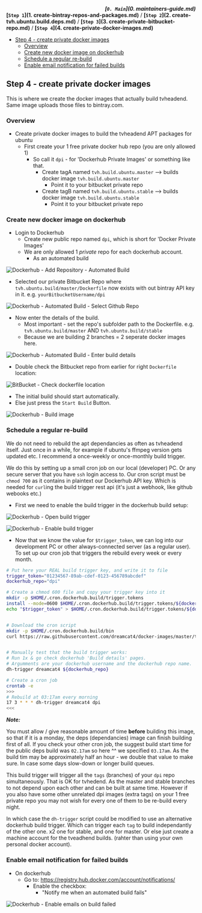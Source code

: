 ***<div align=right>[`0. Main`](0. maintainers-guide.md)</div>***
**[`Step 1`](1. create-bintray-repos-and-packages.md)** / **[`Step 2`](2. create-tvh.ubuntu.build.deps.md)** / **[`Step 3`](3. create-private-bitbucket-repo.md)** / **[`Step 4`](4. create-private-docker-images.md)**

<!-- START doctoc generated TOC please keep comment here to allow auto update -->
<!-- DON'T EDIT THIS SECTION, INSTEAD RE-RUN doctoc TO UPDATE -->
 

- [Step 4 - create private docker images](#step-4---create-private-docker-images)
  - [Overview](#overview)
  - [Create new docker image on dockerhub](#create-new-docker-image-on-dockerhub)
  - [Schedule a regular re-build](#schedule-a-regular-re-build)
  - [Enable email notification for failed builds](#enable-email-notification-for-failed-builds)

<!-- END doctoc generated TOC please keep comment here to allow auto update -->

## Step 4 - create private docker images

This is where we create the docker images that actually build tvheadend. Same image uploads those files to bintray.com.

### Overview

* Create private docker images to build the tvheadend APT packages for ubuntu
  * First create your 1 free private docker hub repo (you are only allowed 1)
    * So call it `dpi` - for 'Dockerhub Private Images' or something like that.
      * Create tagA named `tvh.build.ubuntu.master` --> builds docker image `tvh.build.ubuntu.master`
        * Point it to your bitbucket private repo
      * Create tagB named `tvh.build.ubuntu.stable` --> builds docker image `tvh.build.ubuntu.stable`
        * Point it to your bitbucket private repo

### Create new docker image on dockerhub

* Login to Dockerhub
  * Create new public repo named `dpi`, which is short for 'Docker Private Images'
  * We are only allowed 1 *private* repo for each dockerhub account.
    * As an automated build

![Dockerhub - Add Repository - Automated Build](_img/dh-add-repo-auto-build.png)

* Selected our private Bitbucket Repo where `tvh.ubuntu.build/master/Dockerfile` now exists with out bintray API key in it. e.g. `yourBitbucketUsername/dpi`

![Dockerhub - Automated Build - Select Github Repo](_img/dh-ab-select-bitbucket-private-repo.png)

* Now enter the details of the build.
  * Most important - set the repo's subfolder path to the Dockerfile. e.g. `tvh.ubuntu.build/master` AND `tvh.ubuntu.build/stable`
  * Because we are building 2 branches = 2 seperate docker images here.

![Dockerhub - Automated Build - Enter build details](_img/dh-add-private-auto-build.png)

  * Double check the Bitbucket repo from earlier for right `Dockerfile` location:

![BitBucket - Check dockerfile location](_img/bb-commit-bintray-api-key.png)

* The initial build should start automatically.
* Else just press the `Start Build` Button.

![Dockerhub - Build image](_img/dh-build-private-images.png)

### Schedule a regular re-build

We do not need to rebuild the apt dependancies as often as tvheadend itself. Just once in a while, for example if ubuntu's ffmpeg version gets updated etc. I recommend a once-weekly or once-monthly build trigger.

We do this by setting up a small cron job on our local (developer) PC. Or any secure server that you have `ssh` login access to. Our cron script must be `chmod 700` as it contains in plaintext our Dockerhub API key. Which is needed for `curl`ing the build trigger rest api (it's just a webhook, like github webooks etc.)

* First we need to enable the build trigger in the dockerhub build setup:

![Dockerhub - Open build trigger](_img/dh-open-build-trigger.png)

![Dockerhub - Enable build trigger](_img/dh-enable-build-trigger.png)

* Now that we know the value for `$trigger_token`, we can log into our development PC or other always-connected server (as a regular user). To set up our cron job that triggers the rebuild every week or every month.

```sh
# Put here your REAL build trigger key, and write it to file
trigger_token="01234567-89ab-cdef-0123-456789abcdef"
dockerhub_repo="dpi"

# Create a chmod 600 file and copy your trigger key into it
mkdir -p $HOME/.cron.dockerhub.build/trigger.tokens
install --mode=0600 $HOME/.cron.dockerhub.build/trigger.tokens/${dockerhub_repo}
echo "$trigger_token" > $HOME/.cron.dockerhub.build/trigger.tokens/${dockerhub_repo}


# Download the cron script
mkdir -p $HOME/.cron.dockerhub.build/bin
curl https://raw.githubusercontent.com/dreamcat4/docker-images/master/tvh.ubuntu.build/dh-trigger -o $HOME/.cron.dockerhub.build/bin/dh-trigger


# Manually test that the build trigger works:
# Run 1x & go check dockerhub 'Build details' pages.
# Argumments are your dockerhub username and the dockerhub repo name.
dh-trigger dreamcat4 ${dockerhub_repo}

# Create a cron job
crontab -e
>>>
# Rebuild at 03:17am every morning
17 3 * * * dh-trigger dreamcat4 dpi
<<<
```

***Note:***

You must allow / give reasonable amount of time **before** building this image, so that if it is a monday, the deps (dependancies) image can finish building first of all. If you check your other cron job, the suggest build start time for the public deps build was `02.17am` so here ^^ we specified `03.17am`. As the build tim may be approximately half an hour - we double that value to make sure. In case some days slow-down or longer build queues.

This build trigger will trigger all the `tags` (branches) of your `dpi` repo simultaneously. That is OK for tvhedend. As the master and stable branches to not depend upon each other and can be built at same time. However if you also have some other unrelated dpi images (extra tags) on your 1 free private repo you may not wish for every one of them to be re-build every night.

In which case the `dh-trigger` script could be modified to use an alternative dockerhub build trigger. Which can trigger each `tag` to build independantly of the other one. x2 one for stable, and one for master. Or else just create a machine account for the tveadhend builds. (rahter than using your own personal docker account).

### Enable email notification for failed builds

* On dockerhub
  * Go to: https://registry.hub.docker.com/account/notifications/
    * Enable the checkbox:
      * "Notify me when an automated build fails"

![Dockerhub - Enable emails on build failed](_img/dh-enable-emails-on-build-failed.png)



